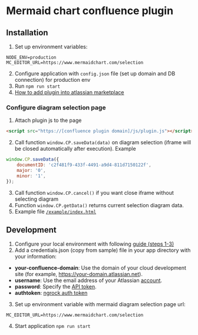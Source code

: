 # Mermaid chart confluence plugin

## Installation
1. Set up environment variables:
```
NODE_ENV=production
MC_EDITOR_URL=https://www.mermaidchart.com/selection
```
2. Configure application with `config.json` file (set up domain and DB connection) for production env
3. Run `npm run start`
4. [How to add plugin into atlassian marketplace](https://developer.atlassian.com/platform/marketplace/listing-connect-apps/)


### Configure diagram selection page
1. Attach plugin js to the page
```html
<script src="https://[confluence plugin domain]/js/plugin.js"></script>
```
2. Call function `window.CP.saveData(data)` on diagram selection (iframe will be closed automatically after execution). Example
```js
window.CP.saveData({
    documentID: 'c2f481f9-433f-4491-a9d4-811d7150122f',
    major: '0',
    minor: '1',
});
```
3. Call function `window.CP.cancel()` if you want close iframe without selecting diagram
4. Function `window.CP.getData()` returns current selection diagram data.
5. Example file [`/example/index.html`](/example/index.html)

## Development
1. Configure your local environment with following 
[guide (steps 1-3)](https://developer.atlassian.com/cloud/confluence/getting-started-with-connect/)
2. Add a credentials.json (copy from sample) file in your app directory with your information:
- **your-confluence-domain**: Use the domain of your cloud development site (for example, https://your-domain.atlassian.net).
- **username**: Use the email address of your Atlassian [account](https://confluence.atlassian.com/cloud/atlassian-account-for-users-873871199.html).
- **password**: Specify the [API token](https://confluence.atlassian.com/x/Vo71Nw).
- **authtoken**: [ngrock auth token](https://dashboard.ngrok.com/get-started/your-authtoken)
3. Set up environment variable with mermaid diagram selection page url:
```
MC_EDITOR_URL=https://www.mermaidchart.com/selection
```
4. Start application `npm run start`
